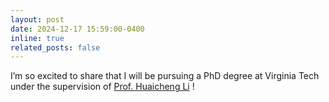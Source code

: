```yaml
---
layout: post
date: 2024-12-17 15:59:00-0400
inline: true
related_posts: false
---
```


I’m so excited to share that I will be pursuing a PhD degree at Virginia Tech under the supervision of [Prof. Huaicheng Li](https://huaicheng.github.io) !

